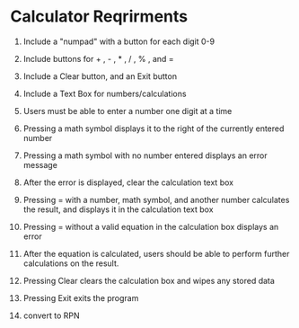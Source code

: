 # Calculator Reqrirments

1. Include a "numpad" with a button for each digit 0-9 
2. Include buttons for + , - , * , / , % , and = 
3. Include a Clear button, and an Exit button 
4. Include a Text Box for numbers/calculations 
5. Users must be able to enter a number one digit at a time 
6. Pressing a math symbol displays it to the right of the currently entered number  
7. Pressing a math symbol with no number entered displays an error message 
8. After the error is displayed, clear the calculation text box 
9. Pressing = with a number, math symbol, and another number calculates the result, and displays it in the calculation text box  
10. Pressing = without a valid equation in the calculation box displays an error 
11. After the equation is calculated, users should be able to perform further calculations on the result. 
12. Pressing Clear clears the calculation box and wipes any stored data 
13. Pressing Exit exits the program

14. convert to RPN
